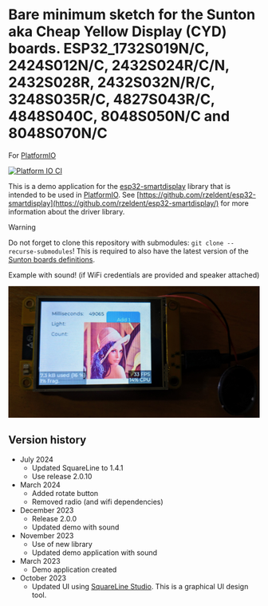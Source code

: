 # Bare minimum sketch for the Sunton aka Cheap Yellow Display (CYD) boards. ESP32_1732S019N/C, 2424S012N/C, 2432S024R/C/N, 2432S028R, 2432S032N/R/C, 3248S035R/C, 4827S043R/C, 4848S040C, 8048S050N/C and 8048S070N/C

For [PlatformIO](https://platformio.org/)

[![Platform IO CI](https://github.com/rzeldent/esp32-smartdisplay-demo/actions/workflows/main.yml/badge.svg)](https://github.com/rzeldent/esp32-smartdisplay-demo/actions/workflows/main.yml)

This is a demo application for the [esp32-smartdisplay](https://github.com/rzeldent/esp32-smartdisplay) library that is intended to be used in [PlatformIO](https://platformio.org/).
See [https://github.com/rzeldent/esp32-smartdisplay](https://github.com/rzeldent/esp32-smartdisplay/) for more information about the driver library.

>[!WARNING]
>Do not forget to clone this repository with submodules: ```git clone --recurse-submodules```!
>This is required to also have the latest version of the [Sunton boards definitions](https://github.com/rzeldent/platformio-espressif32-sunton).

Example with sound! (if WiFi credentials are provided and speaker attached)

![Example](assets/PXL_20231130_225143662.jpg)

## Version history
- July 2024
  - Updated SquareLine to 1.4.1
  - Use release 2.0.10
- March 2024
  - Added rotate button
  - Removed radio (and wifi dependencies)
- December 2023
  - Release 2.0.0
  - Updated demo with sound
- November 2023
  - Use of new library
  - Updated demo application with sound
- March 2023
  - Demo application created
- October 2023
  - Updated UI using [SquareLine Studio](https://squareline.io). This is a graphical UI design tool.
  